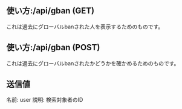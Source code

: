 ## 使い方:/api/gban (GET)

これは過去にグローバルbanされた人を表示するためのものです。

## 使い方:/api/gban (POST)

これは過去にグローバルbanされたかどうかを確かめるためのものです。

## 送信値

名前: user 説明: 検索対象者のID